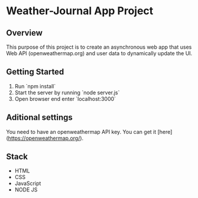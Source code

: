 # Weather-Journal App Project

## Overview
This purpose of this project is to create an asynchronous web app that uses Web API (openweathermap.org) and user data to dynamically update the UI. 

## Getting Started
<ol>
  <li>Run `npm install`</li>
  <li>Start the server by running `node server.js`</li>
  <li>Open browser end enter `localhost:3000`</li>
</ol>

## Aditional settings
You need to have an openweathermap API key. You can get it [here] (https://openweathermap.org/).

## Stack
<ul>
  <li>HTML</li>
  <li>CSS</li>
  <li>JavaScript</li>
  <li>NODE JS</li>
</ul>
